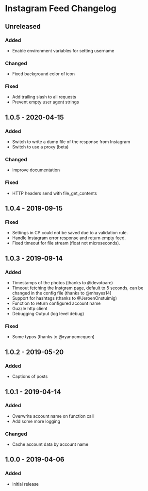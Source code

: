 # Instagram Feed Changelog

## Unreleased
### Added
- Enable environment variables for setting username

### Changed
- Fixed background color of icon

### Fixed
- Add trailing slash to all requests
- Prevent empty user agent strings

## 1.0.5 - 2020-04-15
### Added
- Switch to write a dump file of the response from Instagram
- Switch to use a proxy (beta) 

### Changed
- Improve documentation

### Fixed
- HTTP headers send with file_get_contents

## 1.0.4 - 2019-09-15
### Fixed
- Settings in CP could not be saved due to a validation rule.
- Handle Instagram error response and return empty feed.
- Fixed timeout for file stream (float not microseconds).

## 1.0.3 - 2019-09-14
### Added
- Timestamps of the photos (thanks to @devotoare)
- Timeout fetching the Instgram page, default to 5 seconds, can be changed in the config file (thanks to @mhayes14)
- Support for hashtags (thanks to @JeroenOnstuimig)
- Function to return configured account name
- Guzzle http client
- Debugging Output (log level debug)

### Fixed
- Some typos (thanks to @ryanpcmcquen)

## 1.0.2 - 2019-05-20
### Added
- Captions of posts

## 1.0.1 - 2019-04-14
### Added
- Overwrite account name on function call
- Add some more logging

### Changed
- Cache account data by account name

## 1.0.0 - 2019-04-06
### Added
- Initial release
